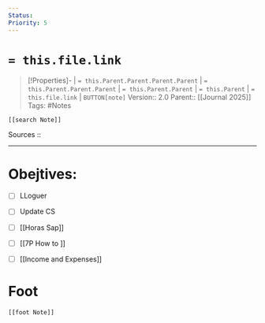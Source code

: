 ```yaml
---
Status: 
Priority: 5
---
```

# `= this.file.link`
>[!Properties]- | `= this.Parent.Parent.Parent.Parent` |  `= this.Parent.Parent.Parent` | `= this.Parent.Parent` | `= this.Parent` | `= this.file.link` | `BUTTON[note]` 
>Version:: 2.0
>Parent:: [[Journal 2025]]
>Tags: #Notes 
```meta-bind-embed
[[search Note]]
```
Sources :: 
***
# Obejtives:

- [ ] LLoguer
- [ ] Update CS
- [ ] [[Horas Sap]]
- [ ] [[7P How to ]]
- [ ] [[Income and Expenses]]










# Foot
```meta-bind-embed
[[foot Note]]
```